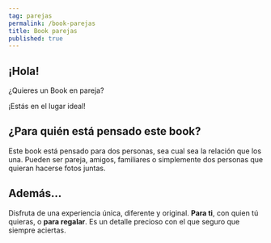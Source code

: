 ```yaml
---
tag: parejas
permalink: /book-parejas
title: Book parejas
published: true
---
```

## ¡Hola!
¿Quieres un Book en pareja?

¡Estás en el lugar ideal!

## ¿Para quién está pensado este book?
Este book está pensado para dos personas, sea cual sea la relación que los una. Pueden ser pareja, amigos, familiares o simplemente dos personas que quieran hacerse fotos juntas.


## Además...
Disfruta de una experiencia única, diferente y original. **Para ti**, con quien tú quieras, o **para regalar**. Es un detalle precioso con el que seguro que siempre aciertas. 